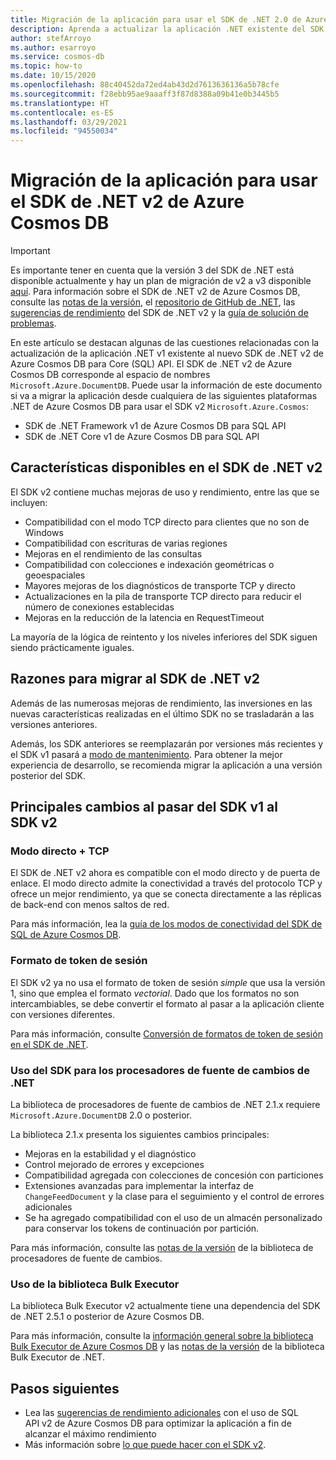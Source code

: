 ```yaml
---
title: Migración de la aplicación para usar el SDK de .NET 2.0 de Azure Cosmos DB (Microsoft.Azure.Cosmos)
description: Aprenda a actualizar la aplicación .NET existente del SDK v1 al SDK de .NET v2 para Core (SQL) API.
author: stefArroyo
ms.author: esarroyo
ms.service: cosmos-db
ms.topic: how-to
ms.date: 10/15/2020
ms.openlocfilehash: 88c40452da72ed4ab43d2d7613636136a5b78cfe
ms.sourcegitcommit: f28ebb95ae9aaaff3f87d8388a09b41e0b3445b5
ms.translationtype: HT
ms.contentlocale: es-ES
ms.lasthandoff: 03/29/2021
ms.locfileid: "94550034"
---
```

# <a name="migrate-your-application-to-use-the-azure-cosmos-db-net-sdk-v2"></a>Migración de la aplicación para usar el SDK de .NET v2 de Azure Cosmos DB

> [!IMPORTANT]
> Es importante tener en cuenta que la versión 3 del SDK de .NET está disponible actualmente y hay un plan de migración de v2 a v3 disponible [aquí](migrate-dotnet-v3.md). Para información sobre el SDK de .NET v2 de Azure Cosmos DB, consulte las [notas de la versión](sql-api-sdk-dotnet.md), el [repositorio de GitHub de .NET](https://github.com/Azure/azure-cosmos-dotnet-v2), las [sugerencias de rendimiento](performance-tips.md) del SDK de .NET v2 y la [guía de solución de problemas](troubleshoot-dot-net-sdk.md).
>

En este artículo se destacan algunas de las cuestiones relacionadas con la actualización de la aplicación .NET v1 existente al nuevo SDK de .NET v2 de Azure Cosmos DB para Core (SQL) API. El SDK de .NET v2 de Azure Cosmos DB corresponde al espacio de nombres `Microsoft.Azure.DocumentDB`. Puede usar la información de este documento si va a migrar la aplicación desde cualquiera de las siguientes plataformas .NET de Azure Cosmos DB para usar el SDK v2 `Microsoft.Azure.Cosmos`:

* SDK de .NET Framework v1 de Azure Cosmos DB para SQL API
* SDK de .NET Core v1 de Azure Cosmos DB para SQL API

## <a name="whats-available-in-the-net-v2-sdk"></a>Características disponibles en el SDK de .NET v2

El SDK v2 contiene muchas mejoras de uso y rendimiento, entre las que se incluyen:

* Compatibilidad con el modo TCP directo para clientes que no son de Windows
* Compatibilidad con escrituras de varias regiones
* Mejoras en el rendimiento de las consultas
* Compatibilidad con colecciones e indexación geométricas o geoespaciales
* Mayores mejoras de los diagnósticos de transporte TCP y directo
* Actualizaciones en la pila de transporte TCP directo para reducir el número de conexiones establecidas
* Mejoras en la reducción de la latencia en RequestTimeout

La mayoría de la lógica de reintento y los niveles inferiores del SDK siguen siendo prácticamente iguales.

## <a name="why-migrate-to-the-net-v2-sdk"></a>Razones para migrar al SDK de .NET v2

Además de las numerosas mejoras de rendimiento, las inversiones en las nuevas características realizadas en el último SDK no se trasladarán a las versiones anteriores.

Además, los SDK anteriores se reemplazarán por versiones más recientes y el SDK v1 pasará a [modo de mantenimiento](sql-api-sdk-dotnet.md). Para obtener la mejor experiencia de desarrollo, se recomienda migrar la aplicación a una versión posterior del SDK.

## <a name="major-changes-from-v1-sdk-to-v2-sdk"></a>Principales cambios al pasar del SDK v1 al SDK v2

### <a name="direct-mode--tcp"></a>Modo directo + TCP

El SDK de .NET v2 ahora es compatible con el modo directo y de puerta de enlace. El modo directo admite la conectividad a través del protocolo TCP y ofrece un mejor rendimiento, ya que se conecta directamente a las réplicas de back-end con menos saltos de red.

Para más información, lea la [guía de los modos de conectividad del SDK de SQL de Azure Cosmos DB](sql-sdk-connection-modes.md).

### <a name="session-token-formatting"></a>Formato de token de sesión

El SDK v2 ya no usa el formato de token de sesión *simple* que usa la versión 1, sino que emplea el formato *vectorial*. Dado que los formatos no son intercambiables, se debe convertir el formato al pasar a la aplicación cliente con versiones diferentes.

Para más información, consulte [Conversión de formatos de token de sesión en el SDK de .NET](how-to-convert-session-token.md).

### <a name="using-the-net-change-feed-processor-sdk"></a>Uso del SDK para los procesadores de fuente de cambios de .NET

La biblioteca de procesadores de fuente de cambios de .NET 2.1.x requiere `Microsoft.Azure.DocumentDB` 2.0 o posterior.

La biblioteca 2.1.x presenta los siguientes cambios principales:

* Mejoras en la estabilidad y el diagnóstico
* Control mejorado de errores y excepciones
* Compatibilidad agregada con colecciones de concesión con particiones
* Extensiones avanzadas para implementar la interfaz de `ChangeFeedDocument` y la clase para el seguimiento y el control de errores adicionales
* Se ha agregado compatibilidad con el uso de un almacén personalizado para conservar los tokens de continuación por partición.

Para más información, consulte las [notas de la versión](sql-api-sdk-dotnet-changefeed.md) de la biblioteca de procesadores de fuente de cambios.

### <a name="using-the-bulk-executor-library"></a>Uso de la biblioteca Bulk Executor

La biblioteca Bulk Executor v2 actualmente tiene una dependencia del SDK de .NET 2.5.1 o posterior de Azure Cosmos DB.

Para más información, consulte la [información general sobre la biblioteca Bulk Executor de Azure Cosmos DB](bulk-executor-overview.md) y las [notas de la versión](sql-api-sdk-bulk-executor-dot-net.md) de la biblioteca Bulk Executor de .NET.

## <a name="next-steps"></a>Pasos siguientes

* Lea las [sugerencias de rendimiento adicionales](sql-api-get-started.md) con el uso de SQL API v2 de Azure Cosmos DB para optimizar la aplicación a fin de alcanzar el máximo rendimiento
* Más información sobre [lo que puede hacer con el SDK v2](sql-api-dotnet-samples.md).